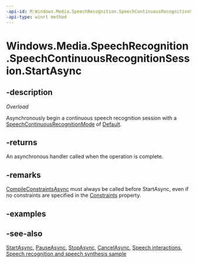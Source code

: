 ```yaml
---
-api-id: M:Windows.Media.SpeechRecognition.SpeechContinuousRecognitionSession.StartAsync
-api-type: winrt method
---
```


<!-- Method syntax
public Windows.Foundation.IAsyncAction StartAsync()
-->

# Windows.Media.SpeechRecognition.SpeechContinuousRecognitionSession.StartAsync

## -description
*Overload*

Asynchronously begin a continuous speech recognition session with a [SpeechContinuousRecognitionMode](speechcontinuousrecognitionmode.md) of [Default](speechcontinuousrecognitionmode.md).

## -returns
An asynchronous handler called when the operation is complete.

## -remarks
[CompileConstraintsAsync](speechrecognizer_compileconstraintsasync_1901700993.md) must always be called before StartAsync, even if no constraints are specified in the [Constraints](speechrecognizer_constraints.md) property.

## -examples

## -see-also
[StartAsync](speechcontinuousrecognitionsession_startasync_192219967.md), [PauseAsync](speechcontinuousrecognitionsession_pauseasync_576113822.md), [StopAsync](speechcontinuousrecognitionsession_stopasync_1648475005.md), [CancelAsync](speechcontinuousrecognitionsession_cancelasync_1837883523.md), [Speech interactions](https://docs.microsoft.com/windows/uwp/input-and-devices/speech-interactions), [Speech recognition and speech synthesis sample](https://github.com/Microsoft/Windows-universal-samples/tree/master/Samples/SpeechRecognitionAndSynthesis)
